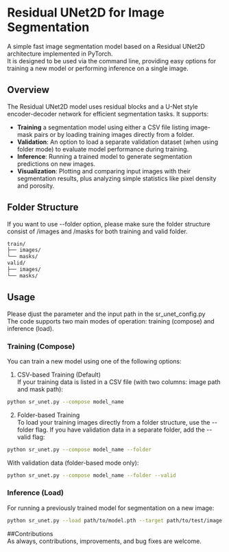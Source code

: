 # Residual UNet2D for Image Segmentation

A simple fast image segmentation model based on a Residual UNet2D architecture implemented in PyTorch.   
It is designed to be used via the command line, providing easy options for training a new model or performing inference on a single image.  

## Overview  

The Residual UNet2D model uses residual blocks and a U-Net style encoder-decoder network for efficient segmentation tasks. It supports:  
- **Training** a segmentation model using either a CSV file listing image-mask pairs or by loading training images directly from a folder.  
- **Validation**: An option to load a separate validation dataset (when using folder mode) to evaluate model performance during training.  
- **Inference**: Running a trained model to generate segmentation predictions on new images.  
- **Visualization**: Plotting and comparing input images with their segmentation results, plus analyzing simple statistics like pixel density and porosity.  

## Folder Structure

If you want to use --folder option, please make sure the folder structure consist of /images and /masks for both training and valid folder.  

```bash
train/                       
├── images/  
└── masks/ 
valid/                       
├── images/ 
└── masks/ 
```

## Usage  
Please djust the parameter and the input path in the sr_unet_config.py  
The code supports two main modes of operation: training (compose) and inference (load).  

### Training (Compose)  
You can train a new model using one of the following options:  

1. CSV-based Training (Default)  
If your training data is listed in a CSV file (with two columns: image path and mask path):  
```bash
python sr_unet.py --compose model_name
```
  
2. Folder-based Training  
To load your training images directly from a folder structure, use the --folder flag. If you have validation data in a separate folder, add the --valid flag:  
```bash
python sr_unet.py --compose model_name --folder
```
  
With validation data (folder-based mode only):  
```bash
python sr_unet.py --compose model_name --folder --valid
```
  
### Inference (Load)  
For running a previously trained model for segmentation on a new image:  
```bash
python sr_unet.py --load path/to/model.pth --target path/to/test/image.jpg
```

##Contributions  
As always, contributions, improvements, and bug fixes are welcome.  



